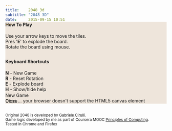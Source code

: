 ```yaml
---
title:    2048_3d
subtitle: "2048 3D"
date:     2015-09-15 10:51
---
```


<div id="helpPanel" class="col-md-5 col-xs-11 control-panel help-panel small-font-for-xs" style="z-index: 2; background-color: rgba(238, 228, 218, 0.95); margin-top: -35px;">
    <div class="row">
        <div class="text-center"><h4><b>How To Play</b></h4></div>
        <div class="col-xs-10 col-xs-offset-1 small-font-for-xs text-center">
            <i class="fa fa-cube"></i> Use your arrow keys to move the tiles. <i class="fa fa-cube"></i><br/>
            <i class="fa fa-cube"></i> Pres '<b>E</b>' to explode the board. <i class="fa fa-cube"></i><br/>
            <i class="fa fa-cube"></i> Rotate the board using mouse. <i class="fa fa-cube"></i>
        </div>
    </div>
    <div class="row" style="padding-top: 10px;">
        <div class="row text-center"><h4><b>Keyboard Shortcuts</b></h4></div>
        <div class="col-xs-6">
            <div class="row">
                <div class="col-xs-10 col-xs-offset-1">
                    <b>N</b> - New Game
                </div>
            </div>
            <div class="row">
                <div class="col-xs-10 col-xs-offset-1">
                    <b>R</b> - Reset Rotation
                </div>
            </div>
        </div>
        <div class="col-xs-6">
            <div class="row">
                <div class="col-xs-10 col-xs-offset-1">
                    <b>E</b>  - Explode board
                </div>
            </div>
            <div class="row">
                <div class="col-xs-10 col-xs-offset-1">
                    <b>H</b> - Show/hide help
                </div>
            </div>
         </div>
    </div>
    <div class="row text-center" style="padding-top: 20px;">
        <span title="Close" class="control-panel-title span-button" onclick="toggleControls('helpPanel')">
            <i class="fa fa-times-circle-o fa-fw"></i> Close <i class="fa fa-times-circle-o fa-fw"></i>
        </span>
    </div>
</div>

<div id="infoPanel" class="col-md-3 col-xs-7 control-panel help-panel info-panel text-center" style="margin-top: -35px;">
    New Game
</div>

<div class="row" style="margin-top: 0px;">
    <div class="col-md-6 col-md-offset-3 col-xs-12">
        <canvas id="gl-canvas" width="512" height="512">
            Oops ... your browser doesn't support the HTML5 canvas element
        </canvas>
    </div>
</div>

<div class="row" style="padding-top: 30px;">
    <div class="col-md-12 text-center">
        <small>Original 2048 is developed by <a href="http://gabrielecirulli.github.io/2048/">Gabriele Cirulli</a>.</small><br/>
        <small>Game logic developed by me as part of Coursera MOOC <a href="https://www.coursera.org/course/principlescomputing1">Principles of Computing</a>.</small><br/>
        <small>Tested in Chrome and Firefox</small><br/><br/>
    </div>
</div>